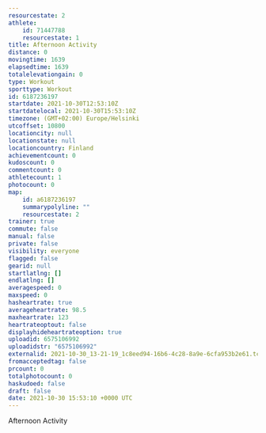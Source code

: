 ```yaml
---
resourcestate: 2
athlete:
    id: 71447788
    resourcestate: 1
title: Afternoon Activity
distance: 0
movingtime: 1639
elapsedtime: 1639
totalelevationgain: 0
type: Workout
sporttype: Workout
id: 6187236197
startdate: 2021-10-30T12:53:10Z
startdatelocal: 2021-10-30T15:53:10Z
timezone: (GMT+02:00) Europe/Helsinki
utcoffset: 10800
locationcity: null
locationstate: null
locationcountry: Finland
achievementcount: 0
kudoscount: 0
commentcount: 0
athletecount: 1
photocount: 0
map:
    id: a6187236197
    summarypolyline: ""
    resourcestate: 2
trainer: true
commute: false
manual: false
private: false
visibility: everyone
flagged: false
gearid: null
startlatlng: []
endlatlng: []
averagespeed: 0
maxspeed: 0
hasheartrate: true
averageheartrate: 98.5
maxheartrate: 123
heartrateoptout: false
displayhideheartrateoption: true
uploadid: 6575106992
uploadidstr: "6575106992"
externalid: 2021-10-30_13-21-19_1c8eed94-16b6-4c28-8a9e-6cfa953b2e61.tcx
fromacceptedtag: false
prcount: 0
totalphotocount: 0
haskudoed: false
draft: false
date: 2021-10-30 15:53:10 +0000 UTC
---
```

Afternoon Activity